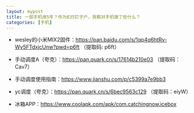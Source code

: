```yaml
---
layout: mypost
title: 一部手机用5年？作为835钉子户，我都对手机做了些什么？
categories: [手机]
---
```


- wesley的小米MIX2固件：<https://pan.baidu.com/s/1qp4q6htRv-Wy5FTdxjcUnw?pwd=p6ft> （提取码: p6ft）

- 手动调度A（夸克）：<https://pan.quark.cn/s/17614b210e03> （提取码：Cav7）

- 手动调度使用指南：<https://www.jianshu.com/p/c5399a7e9bb3>

- yc调度（夸克）：<https://pan.quark.cn/s/6bec9563c129> （提取码：eiyW）

- 冰箱APP：<https://www.coolapk.com/apk/com.catchingnow.icebox>